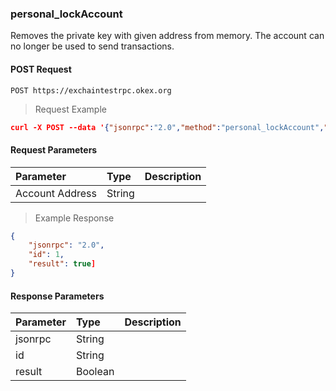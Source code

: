 ### personal_lockAccount

Removes the private key with given address from memory. The account can no longer be used to send transactions.


#### POST Request

`POST https://exchaintestrpc.okex.org`

> Request Example

```json
curl -X POST --data '{"jsonrpc":"2.0","method":"personal_lockAccount","params":["0x0f54f47bf9b8e317b214ccd6a7c3e38b893cd7f0"],"id":1}' -H "Content-Type: application/json" https://exchaintestrpc.okex.org

```

#### Request Parameters

| **Parameter** | **Type** | **Description**                                                                                                                                                                                                                                                      |
| :------------ | :------- | :------------------------------------------------------------------------------------------------------------------------------------------------------------------------------------------------------------------------------------------------------------------- |
| Account Address     | String   |  |


> Example Response

```json
{
	"jsonrpc": "2.0",
	"id": 1,
	"result": true]
}
```

#### Response Parameters

| **Parameter** | **Type** | **Description**                                                                                                                                                                                                                                                      |
| :----------------- | :------- | :------------------------------------------------------------------------------------------------------------------------------------------------------------------------------------------------------------------------------------------------------------------- |
|  jsonrpc              | String    | 				| 
|  id                   | String    | 				| 
|  result               | Boolean    | 				|